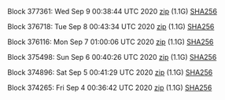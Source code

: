 Block 377361: Wed Sep  9 00:38:44 UTC 2020 [zip](https://dash-bootstrap.ams3.digitaloceanspaces.com/testnet/2020-09-09/bootstrap.dat.zip) (1.1G) [SHA256](https://dash-bootstrap.ams3.digitaloceanspaces.com/testnet/2020-09-09/sha256.txt)

Block 376718: Tue Sep  8 00:43:34 UTC 2020 [zip](https://dash-bootstrap.ams3.digitaloceanspaces.com/testnet/2020-09-08/bootstrap.dat.zip) (1.1G) [SHA256](https://dash-bootstrap.ams3.digitaloceanspaces.com/testnet/2020-09-08/sha256.txt)

Block 376116: Mon Sep  7 01:00:06 UTC 2020 [zip](https://dash-bootstrap.ams3.digitaloceanspaces.com/testnet/2020-09-07/bootstrap.dat.zip) (1.1G) [SHA256](https://dash-bootstrap.ams3.digitaloceanspaces.com/testnet/2020-09-07/sha256.txt)

Block 375498: Sun Sep  6 00:40:26 UTC 2020 [zip](https://dash-bootstrap.ams3.digitaloceanspaces.com/testnet/2020-09-06/bootstrap.dat.zip) (1.1G) [SHA256](https://dash-bootstrap.ams3.digitaloceanspaces.com/testnet/2020-09-06/sha256.txt)

Block 374896: Sat Sep  5 00:41:29 UTC 2020 [zip](https://dash-bootstrap.ams3.digitaloceanspaces.com/testnet/2020-09-05/bootstrap.dat.zip) (1.1G) [SHA256](https://dash-bootstrap.ams3.digitaloceanspaces.com/testnet/2020-09-05/sha256.txt)

Block 374265: Fri Sep  4 00:36:42 UTC 2020 [zip](https://dash-bootstrap.ams3.digitaloceanspaces.com/testnet/2020-09-04/bootstrap.dat.zip) (1.1G) [SHA256](https://dash-bootstrap.ams3.digitaloceanspaces.com/testnet/2020-09-04/sha256.txt)
